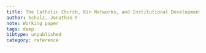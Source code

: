 ```yaml
---
title: The Catholic Church, Kin Networks, and Institutional Development
author: Schulz, Jonathan F
note: Working paper
tags: deep
bibtype: unpublished
category: reference
---
```

